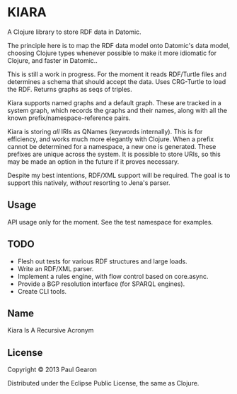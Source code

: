 # KIARA

A Clojure library to store RDF data in Datomic.

The principle here is to map the RDF data model onto Datomic's data model,
choosing Clojure types whenever possible to make it more idiomatic for Clojure,
and faster in Datomic..

This is still a work in progress. For the moment it reads RDF/Turtle files
and determines a schema that should accept the data. Uses CRG-Turtle to
load the RDF. Returns graphs as seqs of triples.

Kiara supports named graphs and a default graph. These are tracked in a system
graph, which records the graphs and their names, along with all the known
prefix/namespace-reference pairs.

Kiara is storing *all* IRIs as QNames (keywords internally). This is for
efficiency, and works much more elegantly with Clojure. When a prefix cannot be
determined for a namespace, a new one is generated. These prefixes are unique
across the system. It is possible to store URIs, so this may be made an option
in the future if it proves necessary.

Despite my best intentions, RDF/XML support will be required. The goal is to
support this natively, *without* resorting to Jena's parser.

## Usage

API usage only for the moment. See the test namespace for examples.

## TODO

* Flesh out tests for various RDF structures and large loads.
* Write an RDF/XML parser.
* Implement a rules engine, with flow control based on core.async.
* Provide a BGP resolution interface (for SPARQL engines).
* Create CLI tools.

## Name

Kiara Is A Recursive Acronym

## License

Copyright © 2013 Paul Gearon

Distributed under the Eclipse Public License, the same as Clojure.
